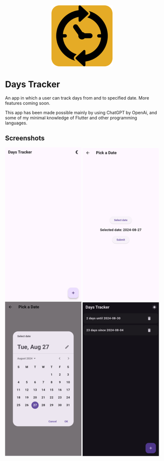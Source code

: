 
[<center><img src="images/DayTrackeR.png" width="200"></center>](images/DayTrackeR.png)

# Days Tracker

An app in which a user can track days from and to specified date. More features coming soon.

This app has been made possible mainly by using ChatGPT by OpenAi, and some of my minimal knowledge of Flutter and other programming languages.

## Screenshots

[<img src="images/1.jpg" width=250>](images/1.jpg)
[<img src="images/2.jpg" width=250>](images/2.jpg)
[<img src="images/3.jpg" width=250>](images/3.jpg)
[<img src="images/4.jpg" width=250>](images/4.jpg)
